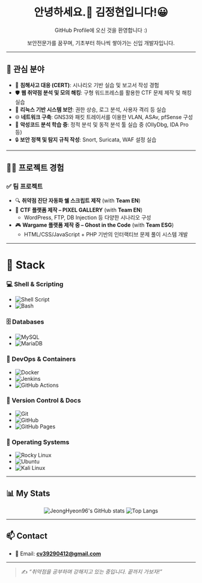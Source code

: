 <h1 align="center">안녕하세요.👋 김정현입니다!😀</h1>
<p align="center">GitHub Profile에 오신 것을 환영합니다 :)</p>
<p align="center">보안전문가를 꿈꾸며, 기초부터 하나씩 쌓아가는 신입 개발자입니다.</p>

---

## 🎯 관심 분야

- 🚨 **침해사고 대응 (CERT)**: 시나리오 기반 실습 및 보고서 작성 경험  
- 🛡 **웹 취약점 분석 및 모의 해킹**: 구형 워드프레스를 활용한 CTF 문제 제작 및 해킹 실습  
- 🧠 **리눅스 기반 시스템 보안**: 권한 상승, 로그 분석, 사용자 격리 등 실습  
- 🌐 **네트워크 구축**: GNS3와 패킷 트레이서를 이용한 VLAN, ASAv, pfSense 구성  
- 🐞 **악성코드 분석 학습 중**: 정적 분석 및 동적 분석 툴 실습 중 (OllyDbg, IDA Pro 등)  
- 🔒 **보안 정책 및 탐지 규칙 작성**: Snort, Suricata, WAF 설정 실습

---

## 👨‍💻 프로젝트 경험

### ✅ 팀 프로젝트

- 🔍 **취약점 진단 자동화 쉘 스크립트 제작** (with **Team EN**)
- 🎨 **CTF 플랫폼 제작 – PIXEL GALLERY** (with **Team EN**)
  - WordPress, FTP, DB Injection 등 다양한 시나리오 구성
- 🎮 **Wargame 플랫폼 제작 중 – Ghost in the Code** (with **Team ESG**)
  - HTML/CSS/JavaScript + PHP 기반의 인터랙티브 문제 풀이 시스템 개발

---

# 🔧 Stack

### 💻 Shell & Scripting
- ![Shell Script](https://img.shields.io/badge/-Shell%20Script-121011?style=for-the-badge&logo=gnubash&logoColor=white) 
- ![Bash](https://img.shields.io/badge/-Bash-4EAA25?style=for-the-badge&logo=gnubash&logoColor=white)

### 🗄 Databases
- ![MySQL](https://img.shields.io/badge/-MySQL-005C84?style=for-the-badge&logo=mysql&logoColor=white) 
- ![MariaDB](https://img.shields.io/badge/-MariaDB-003545?style=for-the-badge&logo=mariadb&logoColor=white)

### 🚀 DevOps & Containers
- ![Docker](https://img.shields.io/badge/-Docker-2496ED?style=for-the-badge&logo=docker&logoColor=white) 
- ![Jenkins](https://img.shields.io/badge/-Jenkins-D24939?style=for-the-badge&logo=jenkins&logoColor=white)
- ![GitHub Actions](https://img.shields.io/badge/-GitHub%20Actions-2088FF?style=for-the-badge&logo=githubactions&logoColor=white)

### 📂 Version Control & Docs
- ![Git](https://img.shields.io/badge/-Git-F05032?style=for-the-badge&logo=git&logoColor=white) 
- ![GitHub](https://img.shields.io/badge/-GitHub-181717?style=for-the-badge&logo=github&logoColor=white) 
- ![GitHub Pages](https://img.shields.io/badge/-GitHub%20Pages-121011?style=for-the-badge&logo=githubpages&logoColor=white)

### 🧰 Operating Systems
- ![Rocky Linux](https://img.shields.io/badge/-Rocky%20Linux-10B981?style=for-the-badge&logo=rockylinux&logoColor=white) 
- ![Ubuntu](https://img.shields.io/badge/-Ubuntu-E95420?style=for-the-badge&logo=ubuntu&logoColor=white) 
- ![Kali Linux](https://img.shields.io/badge/-Kali%20Linux-557C94?style=for-the-badge&logo=kalilinux&logoColor=white)


---

## 📊 My Stats

<p align="center">
  <img src="https://github-readme-stats.vercel.app/api?username=JeongHyeon96&show_icons=true&theme=tokyonight" alt="JeongHyeon96's GitHub stats" />
  <img src="https://github-readme-stats.vercel.app/api/top-langs/?username=JeongHyeon96&layout=compact&theme=tokyonight" alt="Top Langs" />
</p>

---



## 📫 Contact

- 📧 Email: **cv39290412@gmail.com**

---

> ✍️ *“취약점을 공부하며 강해지고 있는 중입니다. 끝까지 가보자!”*
